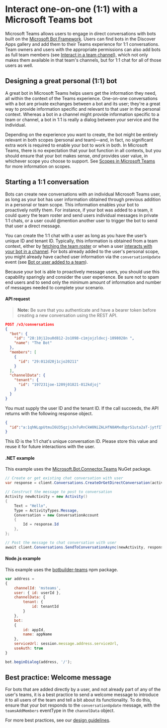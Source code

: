 # Interact one-on-one (1:1) with a Microsoft Teams bot

Microsoft Teams allows users to engage in direct conversations with bots built on the [Microsoft Bot Framework](https://docs.botframework.com/en-us/). Users can find bots in the Discover Apps gallery and add them to their Teams experience for 1:1 conversations. Team owners and users with the appropriate permissions can also add bots as full team members (see [Interact in a team channel](botsinchannels.md)), which not only makes them available in that team's channels, but for 1:1 chat for all of those users as well.

## Designing a great personal (1:1) bot

A great bot in Microsoft Teams helps users get the information they need, all within the context of the Teams experience. One-on-one conversations with a bot are private exchanges between a bot and its user; they're a great way to provide information specific and relevant to that user in the personal context. Whereas a bot in a channel might provide information specific to a team or channel, a bot in 1:1 is really a dialog between your service and the individual.  

Depending on the experience you want to create, the bot might be entirely relevant in both scopes (personal and team)&mdash;and, in fact, no significant extra work is required to enable your bot to work in both. In Microsoft Teams, there is no expectation that your bot function in all contexts, but you should ensure that your bot makes sense, _and_ provides user value, in whichever scope you choose to support. See [Scopes in Microsoft Teams](teamsapps.md#scopes-in-microsoft-teams) for more information on scopes.

## Starting a 1:1 conversation

Bots can create new conversations with an individual Microsoft Teams user, as long as your bot has user information obtained through previous addition in a personal or team scope. This information enables your bot to proactively notify them. For instance, if your bot was added to a team, it could query the team roster and send users individual messages in private 1:1 chats, or a user could @mention another user to trigger the bot to send that user a direct message.

You can create the 1:1 chat with a user as long as you have the user’s unique ID and tenant ID. Typically, this information is obtained from a team context, either by [fetching the team roster](botapis.md#fetching-the-team-roster) or when a user [interacts with your bot in a channel](botsinchannels.md). For bots already added to the user's personal scope, you might already have cached user information via the `conversationUpdate` event (see [Bot or user added to a team](botevents.md#team-member-or-bot-addition)).

Because your bot is able to proactively message users, you should use this capability sparingly and consider the user experience. Be sure not to spam end users and to send only the minimum amount of information and number of messages needed to complete your scenario.

#### API request

>**Note:** Be sure that you authenticate and have a bearer token before creating a new conversation using the REST API.

```json
POST /v3/conversations 
{
  "bot": {
    "id": "28:10j12ou0d812-2o1098-c1mjojzldxcj-1098028n ",
    "name": "The Bot"
  },
  "members": [
    {
      "id": "29:012d20j1cjo20211"
    }
  ],
  "channelData": {
    "tenant": {
      "id": "197231joe-1209j01821-012kdjoj"
    }
  }
}
```

You must supply the user ID and the tenant ID. If the call succeeds, the API returns with the following response object.

```json
{
  "id":"a:1qhNLqpUtmuI6U35gzjsJn7uRnCkW8NiZALHfN8AMxdbprS1uta2aT-jytfIlsZR3UZeg3TsIONNInBHsdjzj3PtfHuhkxxvS1jZZ61UAbw8fIdXcNSJyTJm7YvHFOgxo"
}
```

This ID is the 1:1 chat's unique conversation ID. Please store this value and reuse it for future interactions with the user.

#### .NET example

This example uses the [Microsoft.Bot.Connector.Teams](https://www.nuget.org/packages/Microsoft.Bot.Connector.Teams) NuGet package.

```csharp
// Create or get existing chat conversation with user
var response = client.Conversations.CreateOrGetDirectConversation(activity.Recipient, activity.From, activity.GetTenantId());

// Construct the message to post to conversation
Activity newActivity = new Activity()
{
    Text = "Hello",
    Type = ActivityTypes.Message,
    Conversation = new ConversationAccount
    {
        Id = response.Id
    },
};

// Post the message to chat conversation with user
await client.Conversations.SendToConversationAsync(newActivity, response.Id);
```

#### Node.js example

This example uses the [botbuilder-teams](https://www.npmjs.com/package/botbuilder-teams) npm package.

```js
var address = 
{ 
    channelId: 'msteams',
    user: { id: userId },
    channelData: {
        tenant: {
            id: tenantId
        }
    },
    bot:
    { 
        id: appId,
        name: appName 
    },
    serviceUrl: session.message.address.serviceUrl,
    useAuth: true
}

bot.beginDialog(address, '/');
```

## Best practice: Welcome message

For bots that are added directly by a user, and not already part of any of the user's teams, it is a best practice to send a welcome message to introduce it to all users of the team and tell a bit about its functionality. To do this, ensure that your bot responds to the `conversationUpdate` message, with the `teamsAddMembers` eventType in the `channelData` object.

For more best practices, see our [design guidelines](design.md).
